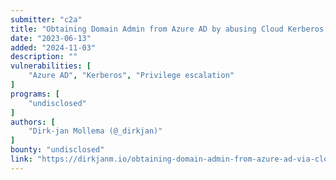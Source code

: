 ```yaml
---
submitter: "c2a"
title: "Obtaining Domain Admin from Azure AD by abusing Cloud Kerberos Trust"
date: "2023-06-13"
added: "2024-11-03"
description: ""
vulnerabilities: [
    "Azure AD", "Kerberos", "Privilege escalation"
]
programs: [
    "undisclosed"
]
authors: [
    "Dirk-jan Mollema (@_dirkjan)"
]
bounty: "undisclosed"
link: "https://dirkjanm.io/obtaining-domain-admin-from-azure-ad-via-cloud-kerberos-trust/"
---
```




